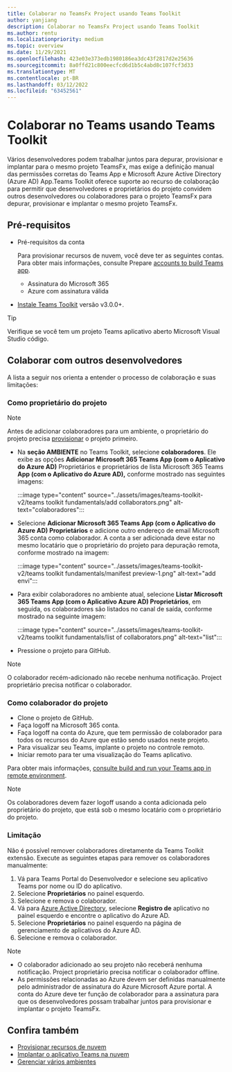 ```yaml
---
title: Colaborar no TeamsFx Project usando Teams Toolkit
author: yanjiang
description: Colaborar no TeamsFx Project usando Teams Toolkit
ms.author: rentu
ms.localizationpriority: medium
ms.topic: overview
ms.date: 11/29/2021
ms.openlocfilehash: 423e03e373edb1980186ea3dc43f2817d2e25636
ms.sourcegitcommit: 8a0ffd21c800eecfcd6d1b5c4abd8c107fcf3d33
ms.translationtype: MT
ms.contentlocale: pt-BR
ms.lasthandoff: 03/12/2022
ms.locfileid: "63452561"
---
```

# <a name="collaborate-on-teams-project-using-teams-toolkit"></a>Colaborar no Teams usando Teams Toolkit

Vários desenvolvedores podem trabalhar juntos para depurar, provisionar e implantar para o mesmo projeto TeamsFx, mas exige a definição manual das permissões corretas do Teams App e Microsoft Azure Active Directory (Azure AD) App.Teams Toolkit  oferece suporte ao recurso de colaboração para permitir que desenvolvedores e proprietários do projeto convidem outros desenvolvedores ou colaboradores para o projeto TeamsFx para depurar, provisionar e implantar o mesmo projeto TeamsFx.

## <a name="prerequisites"></a>Pré-requisitos

* Pré-requisitos da conta

    Para provisionar recursos de nuvem, você deve ter as seguintes contas. Para obter mais informações, consulte Prepare [accounts to build Teams app](accounts.md).

  * Assinatura do Microsoft 365
  * Azure com assinatura válida

* [Instale Teams Toolkit](https://marketplace.visualstudio.com/items?itemName=TeamsDevApp.ms-teams-vscode-extension) versão v3.0.0+.

> [!TIP]
> Verifique se você tem um projeto Teams aplicativo aberto Microsoft Visual Studio código.

## <a name="collaborate-with-other-developers"></a>Colaborar com outros desenvolvedores

A lista a seguir nos orienta a entender o processo de colaboração e suas limitações:

### <a name="as-project-owner"></a>Como proprietário do projeto

> [!NOTE]
> Antes de adicionar colaboradores para um ambiente, o proprietário do projeto precisa [provisionar](provision.md) o projeto primeiro.

* Na **seção AMBIENTE** no Teams Toolkit, selecione **colaboradores**. Ele exibe as opções **Adicionar Microsoft 365 Teams App (com o Aplicativo do Azure AD)** Proprietários e proprietários de lista Microsoft 365 Teams **App (com o Aplicativo do Azure AD),** conforme mostrado nas seguintes imagens:

  :::image type="content" source="../assets/images/teams-toolkit-v2/teams toolkit fundamentals/add collaborators.png" alt-text="colaboradores":::

* Selecione **Adicionar Microsoft 365 Teams App (com o Aplicativo do Azure AD) Proprietários** e adicione outro endereço de email Microsoft 365 conta como colaborador. A conta a ser adicionada deve estar no mesmo locatário que o proprietário do projeto para depuração remota, conforme mostrado na imagem:

  :::image type="content" source="../assets/images/teams-toolkit-v2/teams toolkit fundamentals/manifest preview-1.png" alt-text="add envi":::

* Para exibir colaboradores no ambiente atual, selecione **Listar Microsoft 365 Teams App (com o Aplicativo Azure AD) Proprietários**, em seguida, os colaboradores são listados no canal de saída, conforme mostrado na seguinte imagem:

  :::image type="content" source="../assets/images/teams-toolkit-v2/teams toolkit fundamentals/list of collaborators.png" alt-text="list":::

* Pressione o projeto para GitHub.

> [!NOTE]
> O colaborador recém-adicionado não recebe nenhuma notificação. Project proprietário precisa notificar o colaborador.

### <a name="as-project-collaborator"></a>Como colaborador do projeto

* Clone o projeto de GitHub.
* Faça logoff na Microsoft 365 conta.
* Faça logoff na conta do Azure, que tem permissão de colaborador para todos os recursos do Azure que estão sendo usados neste projeto.
* Para visualizar seu Teams, implante o projeto no controle remoto.
* Iniciar remoto para ter uma visualização do Teams aplicativo.

Para obter mais informações, [consulte build and run your Teams app in remote environment](/microsoftteams/platform/sbs-gs-javascript?tabs=vscode%2Cvsc%2Cviscode%2Cvcode&tutorial-step=3&branch).

> [!NOTE]
> Os colaboradores devem fazer logoff usando a conta adicionada pelo proprietário do projeto, que está sob o mesmo locatário com o proprietário do projeto.

### <a name="limitation"></a>Limitação

Não é possível remover colaboradores diretamente da Teams Toolkit extensão. Execute as seguintes etapas para remover os colaboradores manualmente:

  1. Vá para Teams Portal do Desenvolvedor e selecione seu aplicativo Teams por nome ou ID do aplicativo.
  2. Selecione **Proprietários** no painel esquerdo.
  3. Selecione e remova o colaborador.
  4. Vá para [Azure Active Directory](https://ms.portal.azure.com/#blade/Microsoft_AAD_IAM/ActiveDirectoryMenuBlade/RegisteredApps), selecione **Registro de** aplicativo no painel esquerdo e encontre o aplicativo do Azure AD.
  5. Selecione **Proprietários** no painel esquerdo na página de gerenciamento de aplicativos do Azure AD.
  6. Selecione e remova o colaborador.

> [!NOTE]
>
> * O colaborador adicionado ao seu projeto não receberá nenhuma notificação. Project proprietário precisa notificar o colaborador offline.
> * As permissões relacionadas ao Azure devem ser definidas manualmente pelo administrador de assinatura do Azure Microsoft Azure portal. A conta do Azure deve ter função de colaborador para a assinatura para que os desenvolvedores possam trabalhar juntos para provisionar e implantar o projeto TeamsFx.

## <a name="see-also"></a>Confira também

* [Provisionar recursos de nuvem](provision.md)
* [Implantar o aplicativo Teams na nuvem](deploy.md)
* [Gerenciar vários ambientes](TeamsFx-multi-env.md)
